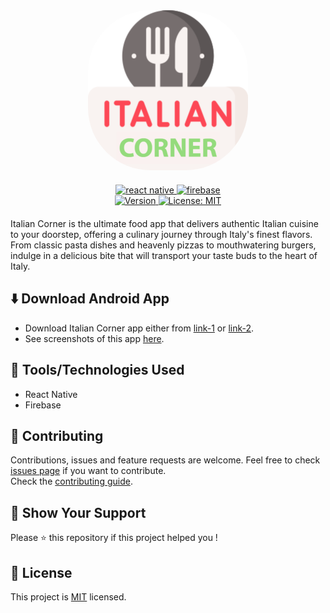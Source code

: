 <div id="top" align="center">
    <img src="./assets/icon2.png" alt="app-logo" style="background-color:#ffffff;border-radius:100px;"/>
    <p align='center' style='margin:20px;'>
    <a href='https://reactnative.dev'>
        <img alt="react native" src="https://img.shields.io/badge/react_native-%2320232a.svg?style=for-the-badge&logo=react&logoColor=%2361DAFB">
    </a>
    <a href='https://firebase.google.com'>
        <img alt="firebase" src="https://img.shields.io/badge/firebase-%23039BE5.svg?style=for-the-badge&logo=firebase">
    </a>
    <br />
    <a href='#'>
        <img alt="Version" src="https://img.shields.io/github/package-json/v/mrakesh0608/Italian-Corner?style=for-the-badge&color=green&filename=package.json">
    </a>
    <a href='./LICENSE.md'>
        <img alt="License: MIT" src="https://img.shields.io/badge/license-MIT-yellow.svg?style=for-the-badge" />
    </a>
  </p>
</div>

Italian Corner is the ultimate food app that delivers authentic Italian cuisine to your doorstep, offering a culinary journey through Italy's finest flavors. From classic pasta dishes and heavenly pizzas to mouthwatering burgers, indulge in a delicious bite that will transport your taste buds to the heart of Italy.

## ⬇️ Download Android App
- Download Italian Corner app either from [link-1](https://firebasestorage.googleapis.com/v0/b/myitaliancorner.appspot.com/o/binary%2Fandroid-prod.apk?alt=media&token=759a196e-c7e8-4949-92c9-0ae87b8ea596) or [link-2](https://expo.dev/artifacts/eas/b66qGuRRx7P2y1EtRCxieS.apk).
- See screenshots of this app [here](./SCREENSHOTS.md).
## 🔧 Tools/Technologies Used

- React Native
- Firebase 

## 🤝 Contributing 

Contributions, issues and feature requests are welcome. Feel free to check [issues page](https://github.com/mrakesh0608/Italian-Corner/issues) if you want to contribute. <br />
Check the [contributing guide](./CONTRIBUTING.md).

## 💖 Show Your Support

Please ⭐️ this repository if this project helped you !

## 📝 License

<!-- Copyright © 2023 [Merugu Rakesh](https://github.com/mrakesh0608).<br /> -->
This project is [MIT](./LICENSE.md) licensed.